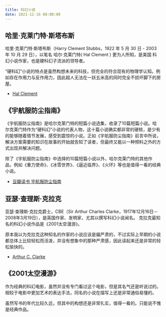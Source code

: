 ```yaml
---
title: 科幻小说
date: 2021-12-16 08:00:00
---
```



哈里·克莱门特·斯塔布斯
---------------------------

哈里·克莱门特·斯塔布斯（Harry Clement Stubbs，1922 年 5 月 30 日 - 2003 年 10 月 29 日），以笔名 哈尔·克莱门特( Hal Clement ) 更为人所知，是美国 科幻小说作家，也是硬科幻子流派的领导者。

“硬科幻”小说的特点是虽然构想未来的科技，但完全的符合现有的物理学认知。例如存在作用力与反作用力，因此超人无法在一跃五米高的同时完全不损坏脚下的房屋。

- [Hal Clement](https://en.wikipedia.org/wiki/Hal_Clement)


《宇航服防尘指南》
--------------------

《宇航服防尘指南》是哈尔克莱门特的短篇小说选集，收录了10篇短篇小说。哈尔克莱门特作为“硬科幻”小说的代表人物，这十篇小说确实都非常的硬核，是少有的能够随着情节发展，感受到震惊的小说。正如《宇航服防尘指南》前言中所说，解决方案需要的知识在故事的开始就告知了读者，但最终又能以一种预料之外的方式出现并解决问题。

除了《宇航服防尘指南》中选择的10篇短篇小说以外，哈尔克莱门特的其他作品，例如《重力使命》、《冰雪世界》、《逼近临界》、《火环》等也是值得一看的经典小说。

- [豆瓣读书 宇航服防尘指南](https://book.douban.com/subject/35087337/)


亚瑟·查理斯·克拉克
-------------------

亚瑟·查理斯·克拉克爵士，CBE（Sir Arthur Charles Clarke，1917年12月16日－2008年3月19日），是英国作家、发明家，尤其以撰写科幻小说闻名。 克拉克最知名的科幻小说作品是《2001太空漫游》。

原本我以为克拉克这种知名的作家的小说应该是偏严肃的，不过实际上早期的小说都总体上比较轻松而活泼，并没有想象中的那种严肃感，因此读起来还是非常的轻松愉快的。

- [Arthur C. Clarke](https://en.wikipedia.org/wiki/Arthur_C._Clarke)



《2001太空漫游》
------------------

作为经典的科幻电影，虽然并没有专门看过这个电影，但是其名气还是听说过的。相较于电影中更加艺术的表达手法，同名的小说在描写上还是非常通俗易懂的。

虽然写书的年代比较久远，但其中的构想还是非常扎实，值得一看的。只能说不愧是经典作品。